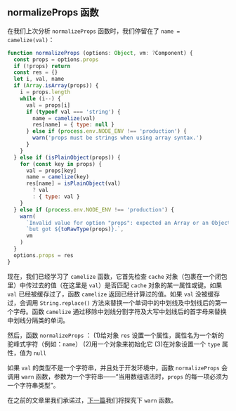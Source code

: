 ## normalizeProps 函数

在我们上次分析 `normalizeProps` 函数时，我们停留在了 `name = camelize(val)`：

```javascript
function normalizeProps (options: Object, vm: ?Component) {
  const props = options.props
  if (!props) return
  const res = {}
  let i, val, name
  if (Array.isArray(props)) {
    i = props.length
    while (i--) {
      val = props[i]
      if (typeof val === 'string') {
        name = camelize(val)
        res[name] = { type: null }
      } else if (process.env.NODE_ENV !== 'production') {
        warn('props must be strings when using array syntax.')
      }
    }
  } else if (isPlainObject(props)) {
    for (const key in props) {
      val = props[key]
      name = camelize(key)
      res[name] = isPlainObject(val)
        ? val
        : { type: val }
    }
  } else if (process.env.NODE_ENV !== 'production') {
    warn(
      `Invalid value for option "props": expected an Array or an Object, ` +
      `but got ${toRawType(props)}.`,
      vm
    )
  }
  options.props = res
}
```

现在，我们已经学习了 `camelize` 函数，它首先检查 `cache` 对象（包裹在一个闭包里）中传过去的值（在这里是 `val`）是否匹配 `cache` 对象的某一属性或键。如果 `val` 已经被缓存过了，函数 `camelize` 返回已经计算过的值。如果 `val` 没被缓存过，会调用 `String.replace()` 方法来替换一个单词中的中划线及中划线后的第一个字母。函数 `camelize` 通过移除中划线分割字符及大写中划线后的首字母来替换中划线分隔类的单词。

然后，函数 `normalizeProps` ：
  (1)给对象 `res` 设置一个属性，属性名为一个新的驼峰式字符（例如：`name`）
  (2)用一个对象来初始化它
  (3)在对象设置一个 `type` 属性，值为 `null`

如果 `val` 的类型不是一个字符串，并且处于开发环境中，函数 `normalizeProps` 会调用 `warn` 函数，参数为一个字符串——“当用数组语法时，`props` 的每一项必须为一个字符串类型”。

在之前的文章里我们承诺过，[下一篇](https://github.com/ohhoney1/Vue.js-Source-Code-line-by-line/blob/master/docs/11-the-warn-function.md)我们将探究下 `warn` 函数。
